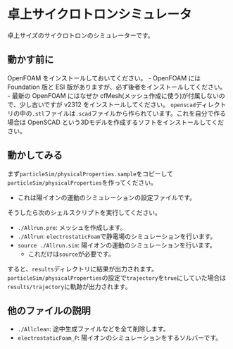 # 卓上サイクロトロンシミュレータ

卓上サイズのサイクロトロンのシミュレーターです。

## 動かす前に
OpenFOAM をインストールしておいてください。
    - OpenFOAM には Foundation 版と ESI 版がありますが、必ず後者をインストールしてください。
    - 最新の OpenFOAM にはなぜか cfMesh(メッシュ作成に使う)が付属しないので、少し古いですが v2312 をインストールしてください。
`openscad`ディレクトリの中の`.stl`ファイルは`.scad`ファイルから作られています。これを自分で作る場合は OpenSCAD という3Dモデルを作成するソフトをインストールしてください。

## 動かしてみる
まず`particleSim/physicalProperties.sample`をコピーして`particleSim/physicalProperties`を作ってください。
- これは陽イオンの運動のシミュレーションの設定ファイルです。

そうしたら次のシェルスクリプトを実行してください。
- `./Allrun.pre`: メッシュを作成します。
- `./Allrun`: `electrostaticFoam`で静電場のシミュレーションを行います。
- `source ./Allrun.sim`: 陽イオンの運動のシミュレーションを行います。
    - これだけは`source`が必要です。

すると、`results`ディレクトリに結果が出力されます。`particleSim/physicalProperties`の設定で`trajectory`を`true`にしていた場合は`results/trajectory`に軌跡が出力されます。

## 他のファイルの説明
- `./Allclean`: 途中生成ファイルなどを全て削除します。
- `electrostaticFoam_P`: 陽イオンのシミュレーションをするソルバーです。
